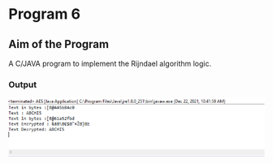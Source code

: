 # Program 6

## Aim of the Program

A C/JAVA program to implement the Rijndael algorithm logic.


### Output

![output](program6_Output.png)

